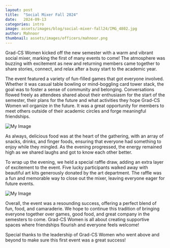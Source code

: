 ```yaml
---
layout: post
title:  "Social Mixer Fall 2024"
date:   2024-09-13
categories: intro
image: assets/images/blog/social-mixer-fall24/IMG_4802.jpg
author: Mahnoor
thumbnail: assets/images/officers/mahnoor.png
---
```


Grad-CS Women kicked off the new semester with a warm and vibrant social mixer, marking the first of many events to come! The atmosphere was buzzing with excitement as new and returning members came together to share stories, connect, and relax after a busy start to the academic year.

The event featured a variety of fun-filled games that got everyone involved. Whether it was casual table bowling or mind-boggling card tower stack, the goal was to foster a sense of community and belonging. Conversations flowed freely as attendees shared about their enthusiasm for the start of the semester, their plans for the future and what activities they hope Grad-CS Women wil organize in the future. It was a great opportunity for members to meet others outside of their academic circles and forge meaningful friendships. 

<img src="/assets/images/blog/social-mixer-fall24/mixer1.png" alt="My Image">

As always, delicious food was at the heart of the gathering, with an array of snacks, drinks, and finger foods, ensuring that everyone had something to enjoy while they mingled. As the evening progressed, the energy remained high as we shared laughs and got to know each other better.

To wrap up the evening, we held a special raffle draw, adding an extra layer of excitement to the event. Five lucky participants walked away with beautiful art kits generously donated by the art department. The raffle was a fun and memorable way to close out the mixer, leaving everyone eager for future events.

<img src="/assets/images/blog/social-mixer-fall24/mixer2.png" alt="My Image">

Overall, the event was a resounding success, offering a perfect blend of fun, food, and camaraderie. We hope to continue this tradition of bringing everyone together over games, good food, and great company in the semesters to come. Grad-CS Women is all about creating supportive spaces where friendships flourish and everyone feels welcome!

Special thanks to the leadership of Grad-CS Women who went above and beyond to make sure this first event was a great success!